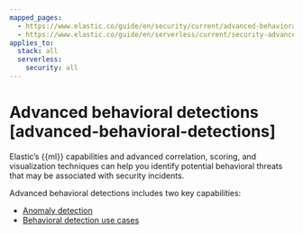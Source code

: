 ```yaml
---
mapped_pages:
  - https://www.elastic.co/guide/en/security/current/advanced-behavioral-detections.html
  - https://www.elastic.co/guide/en/serverless/current/security-advanced-behavioral-detections.html
applies_to:
  stack: all
  serverless:
    security: all
---
```


# Advanced behavioral detections [advanced-behavioral-detections]

Elastic’s {{ml}} capabilities and advanced correlation, scoring, and visualization techniques can help you identify potential behavioral threats that may be associated with security incidents.

Advanced behavioral detections includes two key capabilities:

* [Anomaly detection](anomaly-detection.md)
* [Behavioral detection use cases](behavioral-detection-use-cases.md)


